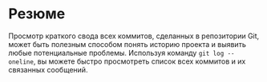 # Резюме

Просмотр краткого свода всех коммитов, сделанных в репозитории Git, может быть полезным способом понять историю проекта и выявить любые потенциальные проблемы. Используя команду `git log --oneline`, вы можете быстро просмотреть список всех коммитов и их связанных сообщений.
